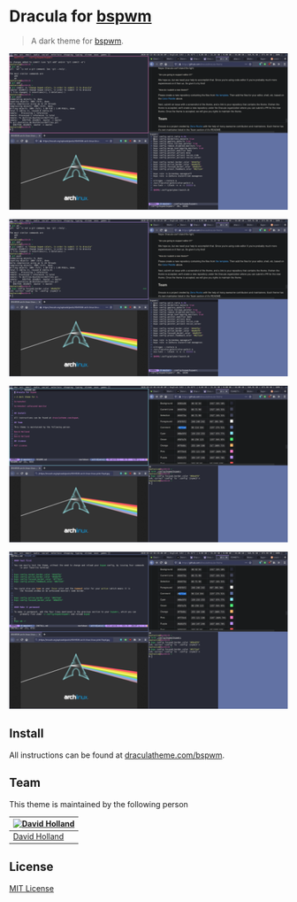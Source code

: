 # Dracula for [bspwm](https://github.com/baskerville/bspwm)

> A dark theme for [bspwm](https://github.com/baskerville/bspwm).

![Screenshot](./screenshot.png "Monitor focused - Pink focus")

![Screenshot unfocused monitor](./screenshot_unfocused_monitor.png "Monitor unfocused - Pink focus")

![Screenshot cyan](./screenshot_cyan.png "Monitor focused - Cyan focus")

![Screenshot cyan unfocused monitor](./screenshot_cyan_unfocused_monitor.png "Monitor unfocused - Cyan focus")

## Install

All instructions can be found at [draculatheme.com/bspwm](https://draculatheme.com/bspwm).

## Team

This theme is maintained by the following person

[![David Holland](https://avatars1.githubusercontent.com/u/15948716?s=460&v=4)](https://github.com/dustvoice) |
--- |
[David Holland](https://github.com/nesl247) |

## License

[MIT License](./LICENSE)
